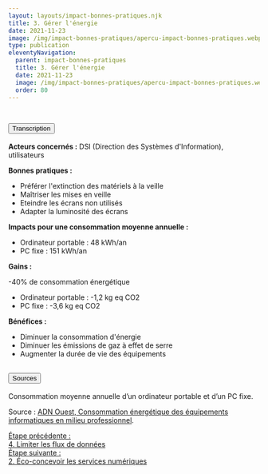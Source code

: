 ```yaml
---
layout: layouts/impact-bonnes-pratiques.njk
title: 3. Gérer l'énergie
date: 2021-11-23
image: /img/impact-bonnes-pratiques/apercu-impact-bonnes-pratiques.webp
type: publication
eleventyNavigation:
  parent: impact-bonnes-pratiques
  title: 3. Gérer l'énergie
  date: 2021-11-23
  image: /img/impact-bonnes-pratiques/apercu-impact-bonnes-pratiques.webp
  order: 80
---
```


<img src="/img/impact-bonnes-pratiques/sd/BPN3-GererEnergie.png" class="fr-responsive-img" alt="" />

<section class="fr-accordion">
  <h2 class="fr-accordion__title">
    <button class="fr-accordion__btn" aria-expanded="false" aria-controls="accordion-transcription">Transcription</button>
  </h2>
  <div class="fr-collapse" id="accordion-transcription">

**Acteurs concernés :** DSI (Direction des Systèmes d'Information), utilisateurs

**Bonnes pratiques :**

  * Préférer l'extinction des matériels à la veille
  * Maîtriser les mises en veille
  * Eteindre les écrans non utilisés
  * Adapter la luminosité des écrans

**Impacts pour une consommation moyenne annuelle :**

  * Ordinateur portable : 48 kWh/an
  * PC fixe : 151 kWh/an

**Gains :**

-40% de consommation énergétique
  * Ordinateur portable : -1,2 kg eq CO2
  * PC fixe : -3,6 kg eq CO2

**Bénéfices :**

  * Diminuer la consommation d'énergie
  * Diminuer les émissions de gaz à effet de serre
  * Augmenter la durée de vie des équipements

</div>

  <h2 class="fr-accordion__title">
    <button class="fr-accordion__btn" aria-expanded="false" aria-controls="accordion-sources">Sources</button>
  </h2>
  <div class="fr-collapse" id="accordion-sources">

Consommation moyenne annuelle d’un ordinateur portable et d’un PC fixe.

Source : [ADN Ouest, Consommation énergétique des équipements informatiques en milieu professionnel](https://librairie.ademe.fr/urbanisme-et-batiment/2431-livre-blanc-consommation-energetiquedes-equipements-informatiques-en-milieu-professionnel.html).

  </div>
</section>

<nav class="fr-grid-row fr-grid-row--gutters fr-py-3w">
  <div class="fr-col-12 fr-col-sm-6 fr-col-md-6">
    <a class="fr-link fr-fi-arrow-left-line fr-link--icon-left" href="/publications/impact-bonnes-pratiques/bonne-pratique-4-limiter-les-flux-de-donnees/">Étape précédente :<br />4. Limiter les flux de données</a>
  </div>

  <div class="fr-col-12 fr-col-sm-6 fr-col-md-6 text-align--right">
    <a class="fr-link fr-fi-arrow-right-line fr-link--icon-right" href="/publications/impact-bonnes-pratiques/bonne-pratique-2-ecoconcevoir-service-numerique/">Étape suivante :<br />2. Éco-concevoir les services numériques</a>
  </div>
</nav>
